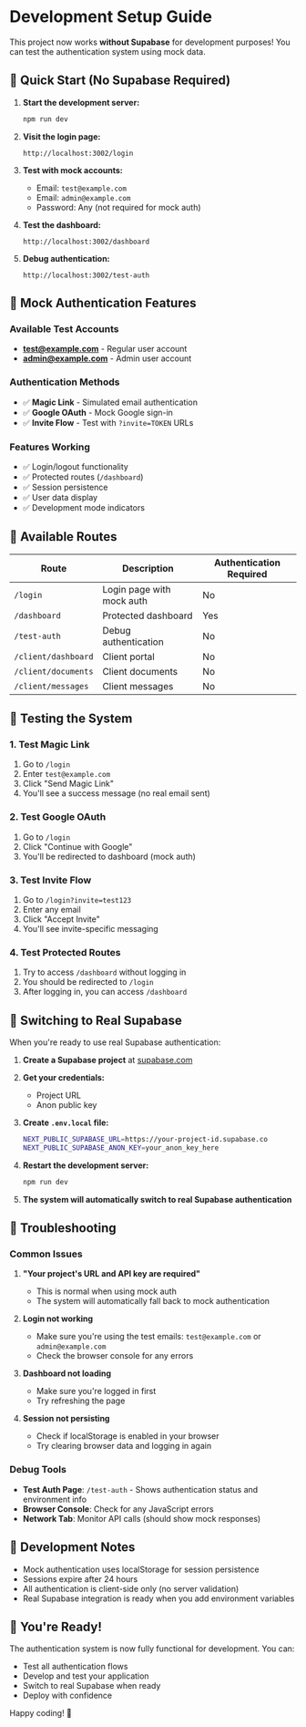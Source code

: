 # Development Setup Guide

This project now works **without Supabase** for development purposes! You can test the authentication system using mock data.

## 🚀 Quick Start (No Supabase Required)

1. **Start the development server:**
   ```bash
   npm run dev
   ```

2. **Visit the login page:**
   ```
   http://localhost:3002/login
   ```

3. **Test with mock accounts:**
   - Email: `test@example.com`
   - Email: `admin@example.com`
   - Password: Any (not required for mock auth)

4. **Test the dashboard:**
   ```
   http://localhost:3002/dashboard
   ```

5. **Debug authentication:**
   ```
   http://localhost:3002/test-auth
   ```

## 🔧 Mock Authentication Features

### Available Test Accounts
- **test@example.com** - Regular user account
- **admin@example.com** - Admin user account

### Authentication Methods
- ✅ **Magic Link** - Simulated email authentication
- ✅ **Google OAuth** - Mock Google sign-in
- ✅ **Invite Flow** - Test with `?invite=TOKEN` URLs

### Features Working
- ✅ Login/logout functionality
- ✅ Protected routes (`/dashboard`)
- ✅ Session persistence
- ✅ User data display
- ✅ Development mode indicators

## 🔗 Available Routes

| Route | Description | Authentication Required |
|-------|-------------|------------------------|
| `/login` | Login page with mock auth | No |
| `/dashboard` | Protected dashboard | Yes |
| `/test-auth` | Debug authentication | No |
| `/client/dashboard` | Client portal | No |
| `/client/documents` | Client documents | No |
| `/client/messages` | Client messages | No |

## 🎯 Testing the System

### 1. Test Magic Link
1. Go to `/login`
2. Enter `test@example.com`
3. Click "Send Magic Link"
4. You'll see a success message (no real email sent)

### 2. Test Google OAuth
1. Go to `/login`
2. Click "Continue with Google"
3. You'll be redirected to dashboard (mock auth)

### 3. Test Invite Flow
1. Go to `/login?invite=test123`
2. Enter any email
3. Click "Accept Invite"
4. You'll see invite-specific messaging

### 4. Test Protected Routes
1. Try to access `/dashboard` without logging in
2. You should be redirected to `/login`
3. After logging in, you can access `/dashboard`

## 🔄 Switching to Real Supabase

When you're ready to use real Supabase authentication:

1. **Create a Supabase project** at [supabase.com](https://supabase.com)

2. **Get your credentials:**
   - Project URL
   - Anon public key

3. **Create `.env.local` file:**
   ```bash
   NEXT_PUBLIC_SUPABASE_URL=https://your-project-id.supabase.co
   NEXT_PUBLIC_SUPABASE_ANON_KEY=your_anon_key_here
   ```

4. **Restart the development server:**
   ```bash
   npm run dev
   ```

5. **The system will automatically switch to real Supabase authentication**

## 🐛 Troubleshooting

### Common Issues

1. **"Your project's URL and API key are required"**
   - This is normal when using mock auth
   - The system will automatically fall back to mock authentication

2. **Login not working**
   - Make sure you're using the test emails: `test@example.com` or `admin@example.com`
   - Check the browser console for any errors

3. **Dashboard not loading**
   - Make sure you're logged in first
   - Try refreshing the page

4. **Session not persisting**
   - Check if localStorage is enabled in your browser
   - Try clearing browser data and logging in again

### Debug Tools

- **Test Auth Page**: `/test-auth` - Shows authentication status and environment info
- **Browser Console**: Check for any JavaScript errors
- **Network Tab**: Monitor API calls (should show mock responses)

## 📝 Development Notes

- Mock authentication uses localStorage for session persistence
- Sessions expire after 24 hours
- All authentication is client-side only (no server validation)
- Real Supabase integration is ready when you add environment variables

## 🎉 You're Ready!

The authentication system is now fully functional for development. You can:
- Test all authentication flows
- Develop and test your application
- Switch to real Supabase when ready
- Deploy with confidence

Happy coding! 🚀
